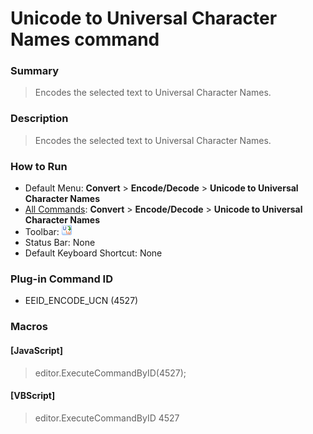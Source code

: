 # Unicode to Universal Character Names command

### Summary

> Encodes the selected text to Universal Character Names.

### Description

> Encodes the selected text to Universal Character Names.

### How to Run

- Default Menu: **Convert** \> **Encode/Decode** \> **Unicode to Universal Character Names**
- [All Commands](../tools/all_commands): **Convert** \> **Encode/Decode** \> **Unicode to Universal Character Names**
- Toolbar:
![](../../images/uni2ucs24x16.gif)
- Status Bar: None
- Default Keyboard Shortcut: None

### Plug-in Command ID

- EEID\_ENCODE\_UCN (4527)

### Macros

#### \[JavaScript\]

> editor.ExecuteCommandByID(4527);

#### \[VBScript\]

> editor.ExecuteCommandByID 4527
